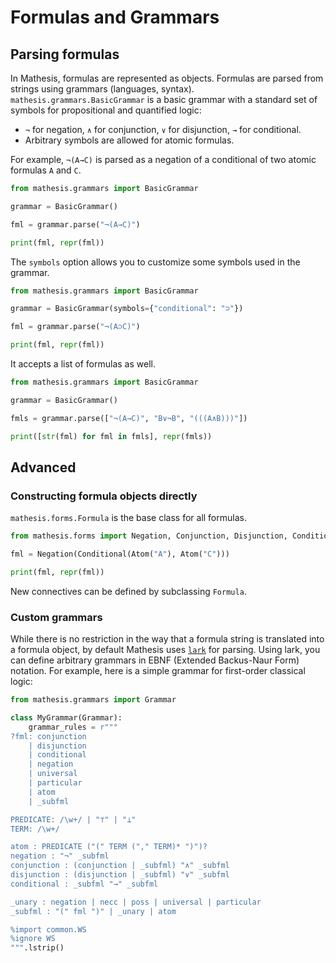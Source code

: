 # Formulas and Grammars

## Parsing formulas

In Mathesis, formulas are represented as objects.
Formulas are parsed from strings using grammars (languages, syntax).
`mathesis.grammars.BasicGrammar` is a basic grammar with a standard set of symbols for propositional and quantified logic:

- `¬` for negation, `∧` for conjunction, `∨` for disjunction, `→` for conditional.
- Arbitrary symbols are allowed for atomic formulas.

For example, `¬(A→C)` is parsed as a negation of a conditional of two atomic formulas `A` and `C`.

```python exec="1" result="text" source="material-block"
from mathesis.grammars import BasicGrammar

grammar = BasicGrammar()

fml = grammar.parse("¬(A→C)")

print(fml, repr(fml))
```

The `symbols` option allows you to customize some symbols used in the grammar.

```python exec="1" result="text" source="material-block"
from mathesis.grammars import BasicGrammar

grammar = BasicGrammar(symbols={"conditional": "⊃"})

fml = grammar.parse("¬(A⊃C)")

print(fml, repr(fml))
```

It accepts a list of formulas as well.

```python exec="1" result="text" source="material-block"
from mathesis.grammars import BasicGrammar

grammar = BasicGrammar()

fmls = grammar.parse(["¬(A→C)", "B∨¬B", "(((A∧B)))"])

print([str(fml) for fml in fmls], repr(fmls))
```

## Advanced

### Constructing formula objects directly

`mathesis.forms.Formula` is the base class for all formulas.

```python exec="1" result="text" source="material-block"
from mathesis.forms import Negation, Conjunction, Disjunction, Conditional, Atom

fml = Negation(Conditional(Atom("A"), Atom("C")))

print(fml, repr(fml))
```

New connectives can be defined by subclassing `Formula`.

### Custom grammars

While there is no restriction in the way that a formula string is translated into a formula object, by default Mathesis uses <a href="https://github.com/lark-parser/lark" target="_blank">`lark`</a> for parsing.
Using lark, you can define arbitrary grammars in EBNF (Extended Backus-Naur Form) notation.
For example, here is a simple grammar for first-order classical logic:

```python
from mathesis.grammars import Grammar

class MyGrammar(Grammar):
    grammar_rules = r"""
?fml: conjunction
    | disjunction
    | conditional
    | negation
    | universal
    | particular
    | atom
    | _subfml

PREDICATE: /\w+/ | "⊤" | "⊥"
TERM: /\w+/

atom : PREDICATE ("(" TERM ("," TERM)* ")")?
negation : "¬" _subfml
conjunction : (conjunction | _subfml) "∧" _subfml
disjunction : (disjunction | _subfml) "∨" _subfml
conditional : _subfml "→" _subfml

_unary : negation | necc | poss | universal | particular
_subfml : "(" fml ")" | _unary | atom

%import common.WS
%ignore WS
""".lstrip()
```
